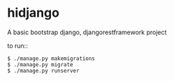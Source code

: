 # hidjango

A basic bootstrap django, djangorestframework project

to run::

    $ ./manage.py makemigrations
    $ ./manage.py migrate
    $ ./manage.py runserver
